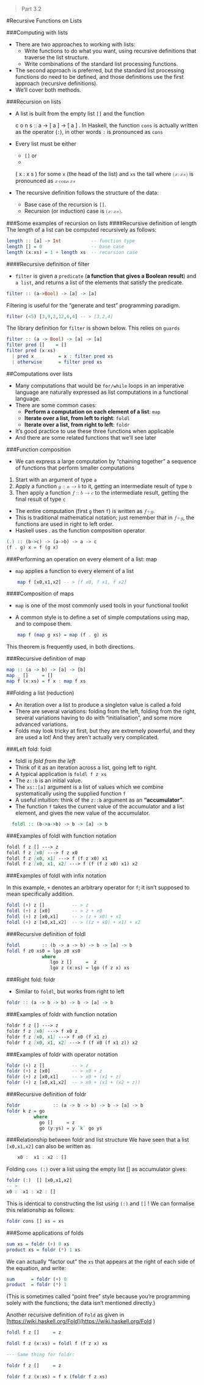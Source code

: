 > Part 3.2

#Recursive Functions on Lists

###Computing with lists

* There are two approaches to working with lists:
    * Write functions to do what you want, using recursive definitions that traverse the list structure.
    * Write combinations of the standard list processing functions.
* The second approach is preferred, but the standard list processing functions do need to be defined, and those definitions use the first approach (recursive definitions).
* We’ll cover both methods.


###Recursion on lists

* A list is built from the empty list `[]` and the function <math xmlns="http://www.w3.org/1998/Math/MathML">
  
  <mi>c</mi>
  <mi>o</mi>
  <mi>n</mi>
  <mi>s</mi>
  <mstyle>
  <mspace width="0.278em"></mspace>
  </mstyle>
  <mo>::</mo>
  <mstyle>
  <mspace width="0.278em"></mspace>
  </mstyle>
  <mi>a</mi>
  <mo stretchy="false">&#x2192;</mo>
  <mo stretchy="false">[</mo>
  <mi>a</mi>
  <mo stretchy="false">]</mo>
  <mo stretchy="false">&#x2192;</mo>
  <mo stretchy="false">[</mo>
  <mi>a</mi>
  <mo stretchy="false">]</mo>
  </math>.
  In Haskell, the function `cons` is actually written as the operator (`:`), in other words `:` is pronounced as `cons`

* Every list must be either
    * `[]` or
    * <math xmlns="http://www.w3.org/1998/Math/MathML">
  <mo stretchy="false">(</mo>
  <mi>x</mi>
  <mo>:</mo>
  <mi>x</mi>
  <mi>s</mi>
  <mo stretchy="false">)</mo>
  </math> for some `x` (the head of the list) and `xs` the tail
  where <math xmlns="http://www.w3.org/1998/Math/MathML">
  <mo stretchy="false">(</mo>
  <mi>x</mi>
  <mo>:</mo>
  <mi>x</mi>
  <mi>s</mi>
  <mo stretchy="false">)</mo>
  </math>  is pronounced as <math xmlns="http://www.w3.org/1998/Math/MathML">
  <mi>x</mi>
  <mstyle>
  <mspace width="0.167em"></mspace>
  </mstyle>
  <mrow data-mjx-texclass="ORD">
  <mi data-mjx-variant="-tex-mathit" mathvariant="italic">cons</mi>
  </mrow>
  <mstyle>
  <mspace width="0.167em"></mspace>
  </mstyle>
  <mi>x</mi>
  <mi>s</mi>
  </math>
* The recursive definition follows the structure of the data: 
    * Base case of the recursion is `[]`.
    * Recursion (or induction) case is <math xmlns="http://www.w3.org/1998/Math/MathML">
      <mo stretchy="false">(</mo>
      <mi>x</mi>
      <mo>:</mo>
      <mi>x</mi>
      <mi>s</mi>
      <mo stretchy="false">)</mo>
      </math>.

###Some examples of recursion on lists
####Recursive definition of length
The length of a list can be computed recursively as follows:
```haskell        
length :: [a] -> Int           -- function type
length [] = 0                  -- base case
length (x:xs) = 1 + length xs  -- recursion case
```
####Recursive definition of filter

* `filter` is given a `predicate` (**a function that gives a Boolean result**) and `a list`, and returns a list of the elements that satisfy the predicate.
```haskell 
filter :: (a->Bool) -> [a] -> [a]
```

Filtering is useful for the “generate and test” programming paradigm.

```haskell 
filter (<5) [3,9,2,12,6,4] -- > [3,2,4]
```
The library definition for `filter` is shown below. This relies on `guards`

```haskell
filter :: (a -> Bool) -> [a] -> [a]
filter pred []    = []
filter pred (x:xs)
  | pred x         = x : filter pred xs
  | otherwise      = filter pred xs
```
##Computations over lists

* Many computations that would be `for/while` loops in an imperative language are naturally expressed as list computations in a functional language. 
* There are some common cases:
    * **Perform a computation on each element of a list**: `map`
    * **Iterate over a list, from left to right**: `foldl`
    * **Iterate over a list, from right to left**: `foldr`
* It’s good practice to use these three functions when applicable
* And there are some related functions that we’ll see later

###Function composition

* We can express a large computation by “chaining together” a sequence of functions that perform smaller computations
1. Start with an argument of type `a`
2. Apply a function <math xmlns="http://www.w3.org/1998/Math/MathML">
   <mi>g</mi>
   <mo>::</mo>
   <mi>a</mi>
   <mo accent="false" stretchy="false">&#x2192;</mo>
   <mi>b</mi>
   </math> to it, getting an intermediate result of type `b`
3. Then apply a function <math xmlns="http://www.w3.org/1998/Math/MathML">
   <mi>f</mi>
   <mo>::</mo>
   <mi>b</mi>
   <mo accent="false" stretchy="false">&#x2192;</mo>
   <mi>c</mi>
   </math> to the intermediate result, getting the final result of type `c`
* The entire computation (first `g` then `f`) is written as <math xmlns="http://www.w3.org/1998/Math/MathML">
  <mi>f</mi>
  <mo>&#x2218;</mo>
  <mi>g</mi>
  </math>.
* This is traditional mathematical notation; just remember that in <math xmlns="http://www.w3.org/1998/Math/MathML">
  <mi>f</mi>
  <mo>&#x2218;</mo>
  <mi>g</mi>
  </math>, the functions are used in right to left order.
* Haskell uses . as the function composition operator
```haskell
(.) :: (b->c) -> (a->b) -> a -> c
(f . g) x = f (g x)
```  

###Performing an operation on every element of a list: map

* `map` applies a function to every element of a list
```haskell
    map f [x0,x1,x2] -- > [f x0, f x1, f x2]
```
####Composition of maps

* `map` is one of the most commonly used tools in your functional toolkit

* A common style is to define a set of simple computations using map, and to compose them.
```haskell
    map f (map g xs) = map (f . g) xs
```

This theorem is frequently used, in both directions.


###Recursive definition of map
```haskell
map :: (a -> b) -> [a] -> [b]
map _ []     = []
map f (x:xs) = f x : map f xs
```
##Folding a list (reduction)

* An iteration over a list to produce a singleton value is called a fold
* There are several variations: folding from the left, folding from the right, several variations having to do with “initialisation”, and some more advanced variations.
* Folds may look tricky at first, but they are extremely powerful, and they are used a lot! And they aren’t actually very complicated.

###Left fold: foldl
* foldl is _fold from the left_
* Think of it as an iteration across a list, going left to right.
* A typical application is `foldl f z xs`
* The `z::b` is an initial value.
* The `xs::[a]` argument is a list of values which we combine systematically using the supplied function `f`
* A useful intuition: think of the `z::b` argument as an **“accumulator”**.
* The function `f` takes the current value of the accumulator and a list element, and gives the new value of the accumulator.
```haskell
  foldl :: (b->a->b) -> b -> [a] -> b
```

###Examples of foldl with function notation

```md
foldl f z [] ---> z
foldl f z [x0] ---> f z x0
foldl f z [x0, x1] ---> f (f z x0) x1
foldl f z [x0, x1, x2] ---> f (f (f z x0) x1) x2
```

###Examples of foldl with infix notation

In this example, `+` denotes an arbitrary operator for `f`; it isn’t supposed to mean specifically addition.

```haskell
foldl (+) z []          -- > z
foldl (+) z [x0]        -- > z + x0
foldl (+) z [x0,x1]     -- > (z + x0) + x1
foldl (+) z [x0,x1,x2]  -- > ((z + x0) + x1) + x2
```
###Recursive definition of foldl
```haskell
foldl        :: (b -> a -> b) -> b -> [a] -> b
foldl f z0 xs0 = lgo z0 xs0
             where
                lgo z []     =  z
                lgo z (x:xs) = lgo (f z x) xs
```
###Right fold: foldr
* Similar to `foldl`, but works from right to left
```haskell
foldr :: (a -> b -> b) -> b -> [a] -> b
```

###Examples of foldr with function notation
```md
foldr f z [] ---> z
foldr f z [x0] ---> f x0 z
foldr f z [x0, x1] ---> f x0 (f x1 z)
foldr f z [x0, x1, x2] ---> f (f x0 (f x1 z)) x2
```
###Examples of foldr with operator notation
```haskell
foldr (+) z []          -- > z
foldr (+) z [x0]        -- > x0 + z
foldr (+) z [x0,x1]     -- > x0 + (x1 + z)
foldr (+) z [x0,x1,x2]  -- > x0 + (x1 + (x2 + z))
```
###Recursive definition of foldr
```haskell
foldr            :: (a -> b -> b) -> b -> [a] -> b
foldr k z = go
          where
            go []     = z
            go (y:ys) = y `k` go ys
```
###Relationship between foldr and list structure
We have seen that a list `[x0,x1,x2]` can also be written as
```haskell
    x0 :  x1 : x2 : []
```

Folding `cons (:)` over a list using the empty list [] as accumulator gives:
```haskell
foldr (:)  [] [x0,x1,x2]
-- >
x0 :  x1 : x2 : []
```
This is identical to constructing the list using `(:)` and `[]` ! We can formalise this relationship as follows:

```haskell
foldr cons [] xs = xs
```

###Some applications of folds

```haskell
sum xs = foldr (+) 0 xs
product xs = foldr (*) 1 xs
```

We can actually “factor out” the `xs` that appears at the right of each side of the equation, and write:

```haskell
sum      = foldr (+) 0
product  = foldr (*) 1
```

(This is sometimes called “point free” style because you’re programming solely with the functions; the data isn’t mentioned directly.)

Another recursive definition of `Fold` as given in [https://wiki.haskell.org/Fold](https://wiki.haskell.org/Fold )
```haskell
foldl f z []     = z                  

foldl f z (x:xs) = foldl f (f z x) xs

--- Same thing for foldr:

foldr f z []     = z 

foldr f z (x:xs) = f x (foldr f z xs) 
```